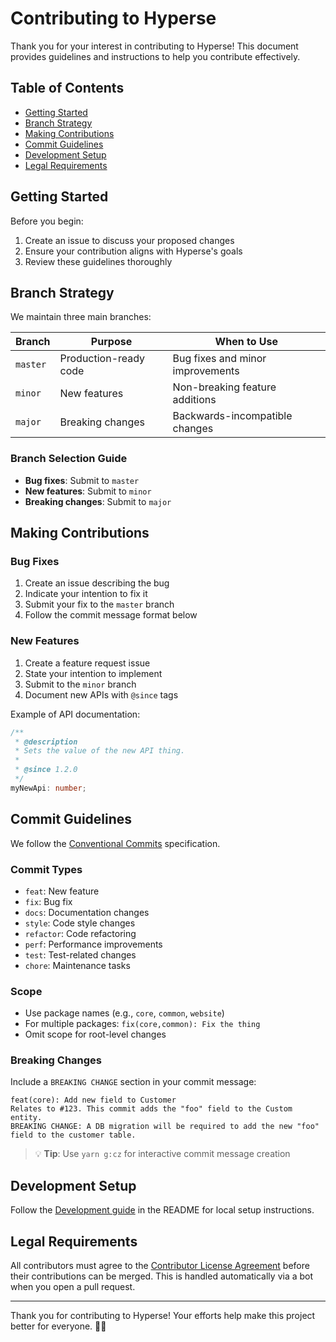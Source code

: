 # Contributing to Hyperse

Thank you for your interest in contributing to Hyperse! This document provides guidelines and instructions to help you contribute effectively.

## Table of Contents
- [Getting Started](#getting-started)
- [Branch Strategy](#branch-strategy)
- [Making Contributions](#making-contributions)
- [Commit Guidelines](#commit-guidelines)
- [Development Setup](#development-setup)
- [Legal Requirements](#legal-requirements)

## Getting Started

Before you begin:
1. Create an issue to discuss your proposed changes
2. Ensure your contribution aligns with Hyperse's goals
3. Review these guidelines thoroughly

## Branch Strategy

We maintain three main branches:

| Branch | Purpose | When to Use |
|--------|---------|-------------|
| `master` | Production-ready code | Bug fixes and minor improvements |
| `minor` | New features | Non-breaking feature additions |
| `major` | Breaking changes | Backwards-incompatible changes |

### Branch Selection Guide
- **Bug fixes**: Submit to `master`
- **New features**: Submit to `minor`
- **Breaking changes**: Submit to `major`

## Making Contributions

### Bug Fixes
1. Create an issue describing the bug
2. Indicate your intention to fix it
3. Submit your fix to the `master` branch
4. Follow the commit message format below

### New Features
1. Create a feature request issue
2. State your intention to implement
3. Submit to the `minor` branch
4. Document new APIs with `@since` tags

Example of API documentation:
```typescript
/**
 * @description
 * Sets the value of the new API thing.
 *
 * @since 1.2.0
 */
myNewApi: number;
```

## Commit Guidelines

We follow the [Conventional Commits](https://www.conventionalcommits.org) specification.


### Commit Types
- `feat`: New feature
- `fix`: Bug fix
- `docs`: Documentation changes
- `style`: Code style changes
- `refactor`: Code refactoring
- `perf`: Performance improvements
- `test`: Test-related changes
- `chore`: Maintenance tasks

### Scope
- Use package names (e.g., `core`, `common`, `website`)
- For multiple packages: `fix(core,common): Fix the thing`
- Omit scope for root-level changes

### Breaking Changes
Include a `BREAKING CHANGE` section in your commit message:

```text
feat(core): Add new field to Customer
Relates to #123. This commit adds the "foo" field to the Custom entity.
BREAKING CHANGE: A DB migration will be required to add the new "foo" field to the customer table.
```

> 💡 **Tip**: Use `yarn g:cz` for interactive commit message creation

## Development Setup

Follow the [Development guide](./README.md#development) in the README for local setup instructions.

## Legal Requirements

All contributors must agree to the [Contributor License Agreement](./license/CLA.md) before their contributions can be merged. This is handled automatically via a bot when you open a pull request.

---

Thank you for contributing to Hyperse! Your efforts help make this project better for everyone. 🌿💚